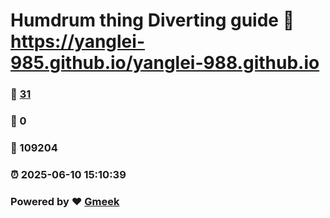 # Humdrum thing Diverting guide :link: https://yanglei-985.github.io/yanglei-988.github.io 
### :page_facing_up: [31](https://yanglei-985.github.io/yanglei-988.github.io/tag.html) 
### :speech_balloon: 0 
### :hibiscus: 109204 
### :alarm_clock: 2025-06-10 15:10:39 
### Powered by :heart: [Gmeek](https://github.com/Meekdai/Gmeek)
